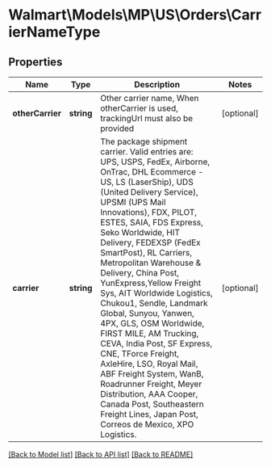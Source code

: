 # Walmart\Models\MP\US\Orders\CarrierNameType

## Properties

Name | Type | Description | Notes
------------ | ------------- | ------------- | -------------
**otherCarrier** | **string** | Other carrier name, When otherCarrier is used, trackingUrl must also be provided | [optional]
**carrier** | **string** | The package shipment carrier. Valid entries are: UPS, USPS, FedEx, Airborne, OnTrac, DHL Ecommerce - US, LS (LaserShip), UDS (United Delivery Service), UPSMI (UPS Mail Innovations), FDX, PILOT, ESTES, SAIA, FDS Express, Seko Worldwide, HIT Delivery, FEDEXSP (FedEx SmartPost), RL Carriers, Metropolitan Warehouse & Delivery, China Post, YunExpress,Yellow Freight Sys, AIT Worldwide Logistics, Chukou1, Sendle, Landmark Global, Sunyou, Yanwen, 4PX, GLS, OSM Worldwide, FIRST MILE, AM Trucking, CEVA, India Post, SF Express, CNE, TForce Freight, AxleHire, LSO, Royal Mail, ABF Freight System, WanB, Roadrunner Freight, Meyer Distribution, AAA Cooper, Canada Post, Southeastern Freight Lines, Japan Post, Correos de Mexico, XPO Logistics. | [optional]


[[Back to Model list]](./) [[Back to API list]](../../../../../README.md#supported-apis) [[Back to README]](../../../../../README.md)

